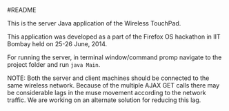 #README

This is the server Java application of the Wireless TouchPad.

This application was developed as a part of the Firefox OS hackathon in IIT Bombay held on 25-26 June, 2014. 

For running the server, in terminal window/command promp navigate to the project folder and run `java Main`. 

NOTE: Both the server and client machines should be connected to the same wireless network. Because of the multiple AJAX GET calls there may be considerable lags in the muse movement according to the network traffic. We are working on an alternate solution for reducing this lag.